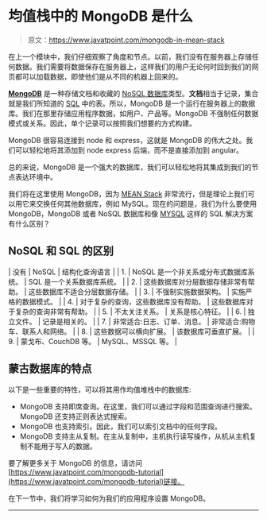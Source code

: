 # 均值栈中的 MongoDB 是什么

> 原文：<https://www.javatpoint.com/mongodb-in-mean-stack>

在上一个模块中，我们仔细观察了角度和节点。以前，我们没有在服务器上存储任何数据。我们需要将数据保存在服务器上，这样我们的用户无论何时回到我们的网页都可以加载数据，即使他们是从不同的机器上回来的。

**[MongoDB](https://www.javatpoint.com/mongodb-tutorial)** 是一种存储文档和收藏的 [NoSQL 数据库](https://www.javatpoint.com/nosql-databases)类型。**文档**相当于记录，集合就是我们所知道的 [SQL](https://www.javatpoint.com/sql-tutorial) 中的表。所以，MongoDB 是一个运行在服务器上的数据库。我们在那里存储应用程序数据，如用户、产品等。MongoDB 不强制任何数据模式或关系。因此，单个记录可以按照我们想要的方式构建。

MongoDB 很容易连接到 node 和 express，这就是 MongoDB 的伟大之处。我们可以轻松地将其添加到 node express 后端，而不是直接添加到 angular。

总的来说，MongoDB 是一个强大的数据库，我们可以轻松地将其集成到我们的节点表达环境中。

我们将在这里使用 MongoDB，因为 [MEAN Stack](https://www.javatpoint.com/mean-stack) 非常流行，但是理论上我们可以用它来交换任何其他数据库，例如 MySQL。现在的问题是，我们为什么要使用 MongoDB，MongoDB 或者 NoSQL 数据库和像 [MYSQL](https://www.javatpoint.com/mysql-tutorial) 这样的 SQL 解决方案有什么区别？

## NoSQL 和 SQL 的区别

| 没有 | NoSQL | 结构化查询语言 |
| 1. | NoSQL 是一个非关系或分布式数据库系统。 | SQL 是一个关系数据库系统。 |
| 2. | 这些数据库对分层数据存储非常有帮助。 | 这些数据库不适合分层数据存储。 |
| 3. | 不强制实施数据架构。 | 实施严格的数据模式。 |
| 4. | 对于复杂的查询，这些数据库没有帮助。 | 这些数据库对于复杂的查询非常有帮助。 |
| 5. | 不太关注关系。 | 关系是核心特征。 |
| 6. | 独立文件。 | 记录是相关的。 |
| 7. | 非常适合:日志、订单、消息。 | 非常适合:购物车、联系人和网络。 |
| 8. | 这些数据可以横向扩展。 | 该数据库可垂直扩展。 |
| 9. | 蒙戈布、CouchDB 等。 | MySQL、MSSQL 等。 |

## 蒙古数据库的特点

以下是一些重要的特性，可以将其用作均值堆栈中的数据库:

*   MongoDB 支持即席查询。在这里，我们可以通过字段和范围查询进行搜索。MongoDB 还支持正则表达式搜索。
*   MongoDB 也支持索引。因此，我们可以索引文档中的任何字段。
*   MongoDB 支持主从复制。在主从复制中，主机执行读写操作，从机从主机复制不能用于写入的数据。

要了解更多关于 MongoDB 的信息，请访问[https://www.javatpoint.com/mongodb-tutorial](https://www.javatpoint.com/mongodb-tutorial)链接。

在下一节中，我们将学习如何为我们的应用程序设置 MongoDB。

* * *